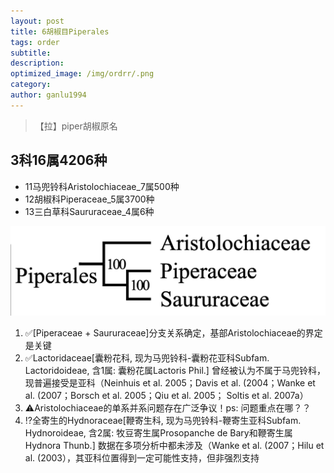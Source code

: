```yaml
---
layout: post
title: 6胡椒目Piperales
tags: order    
subtitle: 
description: 
optimized_image: /img/ordrr/.png
category: 
author: ganlu1994  
---
```


> 【拉】piper胡椒原名

## 3科16属4206种

* 11马兜铃科Aristolochiaceae_7属500种
* 12胡椒科Piperaceae_5属3700种
* 13三白草科Saururaceae_4属6种

![](/img/phylo/64-06胡椒目.png)

1. ✅[Piperaceae + Saururaceae]分支关系确定，基部Aristolochiaceae的界定是关键
2. ✅Lactoridaceae[囊粉花科, 现为马兜铃科-囊粉花亚科Subfam. Lactoridoideae, 含1属: 囊粉花属Lactoris Phil.] 曾经被认为不属于马兜铃科，现普遍接受是亚科（Neinhuis et al. 2005；Davis et al. (2004；Wanke et al. (2007；Borsch et al. 2005；Qiu et al. 2005； Soltis et al. 2007a）
3. ⚠️Aristolochiaceae的单系并系问题存在广泛争议！ps: 问题重点在哪？？
4. ⁉️全寄生的Hydnoraceae[鞭寄生科, 现为马兜铃科-鞭寄生亚科Subfam. Hydnoroideae, 含2属: 牧豆寄生属Prosopanche de Bary和鞭寄生属Hydnora Thunb.] 数据在多项分析中都未涉及（Wanke et al. (2007；Hilu et al. (2003），其亚科位置得到一定可能性支持，但非强烈支持